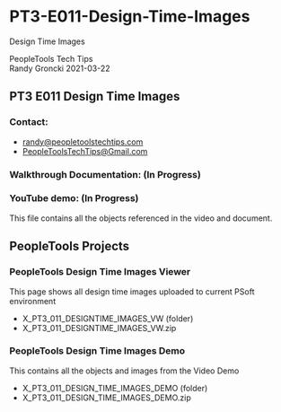 # PT3-E011-Design-Time-Images
Design Time Images

PeopleTools Tech Tips    
Randy Groncki	2021-03-22

## PT3 E011 Design Time Images

### Contact:  
* randy@peopletoolstechtips.com  
* PeopleToolsTechTips@Gmail.com

### Walkthrough Documentation: (In Progress)

### YouTube demo: (In Progress)

This file contains all the objects referenced in the video and document.

## PeopleTools Projects  
### PeopleTools Design Time Images Viewer  
This page shows all design time images uploaded to current PSoft environment 
	
* X_PT3_011_DESIGNTIME_IMAGES_VW (folder)  
* X_PT3_011_DESIGNTIME_IMAGES_VW.zip  
	
### PeopleTools Design Time Images Demo
This contains all the objects and images from the Video Demo 
	
* X_PT3_011_DESIGN_TIME_IMAGES_DEMO (folder)  
* X_PT3_011_DESIGN_TIME_IMAGES_DEMO.zip  
	

	
	
